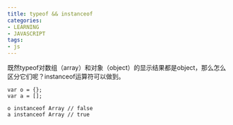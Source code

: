 ```yaml
---
title: typeof && instanceof
categories: 
- LEARNING
- JAVASCRIPT
tags:
- js
---
```


既然typeof对数组（array）和对象（object）的显示结果都是object，那么怎么区分它们呢？instanceof运算符可以做到。

```
var o = {};
var a = [];

o instanceof Array // false
a instanceof Array // true
```